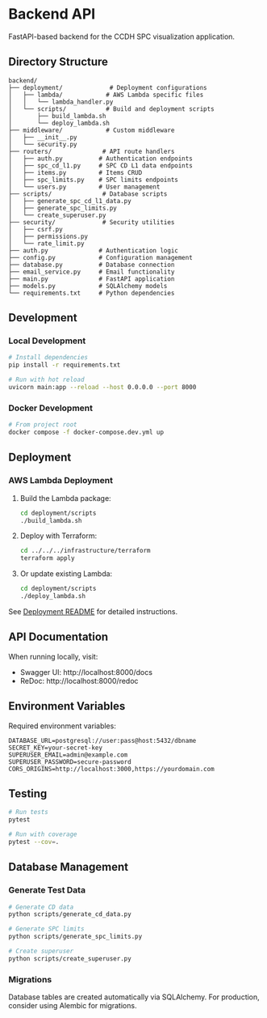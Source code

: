 # Backend API

FastAPI-based backend for the CCDH SPC visualization application.

## Directory Structure

```
backend/
├── deployment/             # Deployment configurations
│   ├── lambda/            # AWS Lambda specific files
│   │   └── lambda_handler.py
│   └── scripts/           # Build and deployment scripts
│       ├── build_lambda.sh
│       └── deploy_lambda.sh
├── middleware/            # Custom middleware
│   ├── __init__.py
│   └── security.py
├── routers/              # API route handlers
│   ├── auth.py          # Authentication endpoints
│   ├── spc_cd_l1.py     # SPC CD L1 data endpoints
│   ├── items.py         # Items CRUD
│   ├── spc_limits.py    # SPC limits endpoints
│   └── users.py         # User management
├── scripts/              # Database scripts
│   ├── generate_spc_cd_l1_data.py
│   ├── generate_spc_limits.py
│   └── create_superuser.py
├── security/             # Security utilities
│   ├── csrf.py
│   ├── permissions.py
│   └── rate_limit.py
├── auth.py              # Authentication logic
├── config.py            # Configuration management
├── database.py          # Database connection
├── email_service.py     # Email functionality
├── main.py              # FastAPI application
├── models.py            # SQLAlchemy models
└── requirements.txt     # Python dependencies
```

## Development

### Local Development

```bash
# Install dependencies
pip install -r requirements.txt

# Run with hot reload
uvicorn main:app --reload --host 0.0.0.0 --port 8000
```

### Docker Development

```bash
# From project root
docker compose -f docker-compose.dev.yml up
```

## Deployment

### AWS Lambda Deployment

1. Build the Lambda package:
   ```bash
   cd deployment/scripts
   ./build_lambda.sh
   ```

2. Deploy with Terraform:
   ```bash
   cd ../../../infrastructure/terraform
   terraform apply
   ```

3. Or update existing Lambda:
   ```bash
   cd deployment/scripts
   ./deploy_lambda.sh
   ```

See [Deployment README](deployment/README.md) for detailed instructions.

## API Documentation

When running locally, visit:
- Swagger UI: http://localhost:8000/docs
- ReDoc: http://localhost:8000/redoc

## Environment Variables

Required environment variables:

```env
DATABASE_URL=postgresql://user:pass@host:5432/dbname
SECRET_KEY=your-secret-key
SUPERUSER_EMAIL=admin@example.com
SUPERUSER_PASSWORD=secure-password
CORS_ORIGINS=http://localhost:3000,https://yourdomain.com
```

## Testing

```bash
# Run tests
pytest

# Run with coverage
pytest --cov=.
```

## Database Management

### Generate Test Data

```bash
# Generate CD data
python scripts/generate_cd_data.py

# Generate SPC limits
python scripts/generate_spc_limits.py

# Create superuser
python scripts/create_superuser.py
```

### Migrations

Database tables are created automatically via SQLAlchemy. For production, consider using Alembic for migrations.
